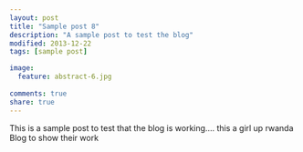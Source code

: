 ```yaml
---
layout: post
title: "Sample post 8"
description: "A sample post to test the blog"
modified: 2013-12-22
tags: [sample post]

image:
  feature: abstract-6.jpg
  
comments: true
share: true
---
```


This is a sample post to test that the blog is working....
this a girl up rwanda Blog to show their work
